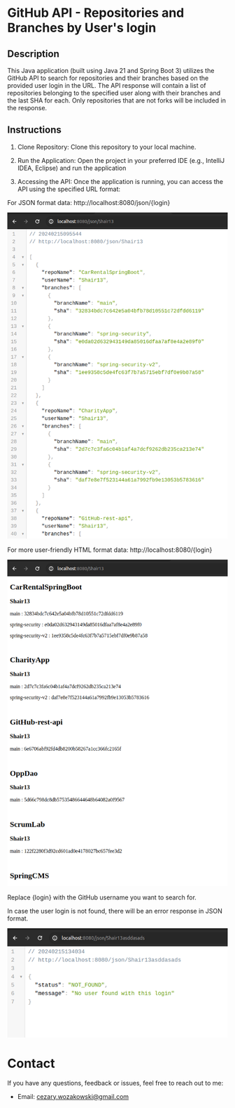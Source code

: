 # GitHub API - Repositories and Branches by User's login

## Description

This Java application (built using Java 21 and Spring Boot 3) utilizes the GitHub API to search for repositories and their branches based on the provided user login in the URL. 
The API response will contain a list of repositories belonging to the specified user along with their branches and the last SHA for each. 
Only repositories that are not forks will be included in the response.

## Instructions

1. Clone Repository: Clone this repository to your local machine.

2. Run the Application: Open the project in your preferred IDE (e.g., IntelliJ IDEA, Eclipse) and run the application

3. Accessing the API: Once the application is running, you can access the API using the specified URL format:

For JSON format data: http://localhost:8080/json/{login}

![JSON-format](images/json-format.png)

For more user-friendly HTML format data: http://localhost:8080/{login}

![HTML-format](images/html-format.png)

Replace {login} with the GitHub username you want to search for.

In case the user login is not found, there will be an error response in JSON format.

![User-not-found](images/user-not-found.png)

# Contact

If you have any questions, feedback or issues, feel free to reach out to me:

- Email: cezary.wozakowski@gmail.com
